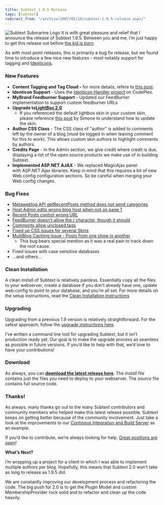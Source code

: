 ```yaml
---
title: Subtext 1.9.5 Release
tags: [subtext]
redirect_from: "/archive/2007/05/10/subtext-1.9.5-release.aspx/"
---
```


![Subtext Submarine
Logo](https://haacked.com/images/haacked_com/WindowsLiveWriter/Subtext1.9.5Release_EEA4/subtextsubmarinelogo6.png)
It is with great pleasure and relief that I announce the release of
Subtext 1.9.5. Between you and me, I’m just happy to get this release
out before [the kid is
born](https://haacked.com/archive/2006/11/05/World_Domination_Phase_1_Commenced.aspx "World Domination Plans").

As with most point releases, this is primarily a bug fix release, but we
found time to introduce a few nice new features - most notably support
for tagging and
[Identicons](http://www.docuverse.com/blog/donpark/2007/01/19/identicon-explained "Identicons").

### New Features

-   **Content Tagging and Tag Cloud -** for more details, refere to
    [this
    post](https://haacked.com/archive/2007/05/11/tagging-in-subtext.aspx "Tagging In Subtext"). 
-   **Identicon Support** - Uses the [Identicon Handler
    project](https://haacked.com/archive/2007/03/19/identicon-handler-for-.net-on-codeplex.aspx "Identicon Handler on CodePlex")
    on CodePlex.
-   **MyBrand Feedburner Support** - Updated our FeedBurner
    implementation to support custom feedburner URLs
-   **Upgrade to**[**LightBox
    2.0**](http://www.huddletogether.com/projects/lightbox2/ "Lightbox 2")
    - If you referenced the default lightbox skin in your custom skin,
    please reference [this
    post](http://codeclimber.net.nz/archive/2007/05/11/Breaking-change-in-Subtext-1.9.5-update-your-custom-skins.aspx "Update your custom skin")
    by Simone to understand how to update the skin.
-   **Author CSS Class** - The CSS class of "author" is added to
    comments left by the owner of a blog (must be logged in when leaving
    comment for this to work). This allows custom skin authors to
    highlight comments by authors.
-   **Credits Page** - In the Admin section, we give credit where credit
    is due, displaying a list of the open source products we make use of
    in building Subtext.
-   **Implemented ASP.NET AJAX** - We replaced MagicAjax panel
    with ASP.NET Ajax libraries. Keep in mind that this requires a bit
    of new Web.config configuration sections. So be careful when merging
    your Web.config changes.

### Bug Fixes

-   [Metaweblog API getRecentPosts method does not send
    categories](http://sourceforge.net/tracker/index.php?func=detail&aid=1683847&group_id=137896&atid=739979 "Subtext Bug 1683847")
-   [Host Admin edits wrong blog host when not on page
    1](http://sourceforge.net/tracker/index.php?func=detail&aid=1658118&group_id=137896&atid=739979 "Subtext Bug 1658118")
-   [Recent Posts control wrong
    URL](http://sourceforge.net/tracker/index.php?func=detail&aid=1679366&group_id=137896&atid=739979 "Subtext Bug")
-   [FeedBurner doesn’t allow the / character, though it
    should](http://sourceforge.net/tracker/index.php?func=detail&aid=1685842&group_id=137896&atid=739979 "Subtext Bug 1685842")
-   [Comments allow unclosed
    tags](http://sourceforge.net/tracker/index.php?func=detail&aid=1677521&group_id=137896&atid=739979 "Subtext Bug 1677521")
-   [Fixed up CSS issues for several
    Skins](http://sourceforge.net/tracker/index.php?func=detail&aid=1545724&group_id=137896&atid=739979 "Subtext Bug 1545724")
-   [MultiBlog Caching Issue - Posts from one show in
    another](http://sourceforge.net/tracker/index.php?func=detail&aid=1452536&group_id=137896&atid=739979)
    - This bug bears special mention as it was a real pain to track down
    the root cause.
-   Fixed issues with case sensitive databases
-   ...and others...

### Clean Installation

A clean install of Subtext is relatively painless. Essentially copy all
the files to your webserver, create a database if you don’t already have
one, update web.config to point to your database, and you’re all set.
For more details on the setup instructions, read the [Clean Installation
Instructions](http://www.subtextproject.com/Home/About/Docs/Installation/tabid/111/Default.aspx "Clean Installation Instructions")

### Upgrading

Upgrading from a previous 1.9 version is relatively straightforward. For
the safest approach, follow the [upgrade instructions
here](http://www.subtextproject.com/Home/About/Docs/Upgrading/tabid/147/Default.aspx "Upgrading Subtext").

I’ve written a command line tool for upgrading Subtext, but it isn’t
production ready yet. Our goal is to make the upgrade process as
seamless as possible in future versions. If you’d like to help with
that, we’d love to have your contributions!

### Download

As always, you can [**download the latest release
here**](http://sourceforge.net/project/showfiles.php?group_id=137896 "Download").
The *install* file contains just the files you need to deploy to your
webserver. The *source* file contains full source code.

### Thanks!

As always, many thanks go out to the many Subtext contributors and
community members who helped make this latest release possible. Subtext
keeps on getting better because of the community involvement. Just take
a look at the improvements to our [Continous Integration and Build
Server](http://build.subtextproject.com/ccnet/) as an example.

If you’d like to contribute, we’re always looking for help. [Great
positions are
open](https://haacked.com/archive/2006/11/03/Seriously_Cool_Jobs_Available.aspx "Cool Jobs Available")!

**What’s Next?**

I’m wrapping up a project for a client in which I was able to implement
multiple authors per blog. Hopefully, this means that Subtext 2.0 won’t
take as long to release as 1.9.5 did.

We are constantly improving our development process and refactoring the
code. The big push for 2.0 is to get the Plugin Model and custom
MembershipProvider rock solid and to refactor and clean up the code
heavily.

